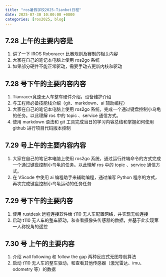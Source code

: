 ```yaml
---
title: "ros暑假学校2025-Tianbot日程"
date: 2025-07-30 10:00:00 +0800
categories: [ros2025, blog]
---
```


## 7.28 上午的主要内容是

1. 讲了一下 IROS Roboracer 比赛规则及赛制的相关内容
2. 大家在自己的笔记本电脑上使用 ros2go 系统
3. 如果部分硬件不能正常驱动，需要手动去更新内核和驱动

## 7.28 号下午的主要内容内容

1. Tianracer竞速无人车整车硬件介绍，设备维护介绍
2. 与工程师必备技能栈介绍（git、markdown、ai 辅助编程）
3. 大家在自己的笔记本电脑上使用 ros2go 系统，完成一个通过键盘控制小乌龟的任务。以此理解 ros 中的 topic 、service 通信方式。
4. 使用 markdown 语法和 git 工具完成当日的学习内容总结和掌握如何使用 github 进行项目代码版本控制

## 7.29 号上午的主要内容内容

1. 大家在自己的笔记本电脑上使用 ros2go 系统，通过运行终端命令的方式完成一个通过键盘控制小乌龟的任务。以此理解 ros 中的 topic 、service 通信方式。
2. 在 VScode 中使用 ai 编程助手来辅助编程，通过编写 Python 程序的方式，再次完成键盘控制小乌龟运动的任务任务

## 7.29 号下午的主要内容

1. 使用 rustdesk 远程连接软件给 t110 无人车配置网络，并实现无线连接
2. 启动 t110 无人车的整车驱动，和查看摄像头传感器的数据，并基于此实现第一人称视角的遥控

## 7.30 号 上午的主要内容

1. 介绍 wall following 和 follow the gap 两种反应式无图导航算法
2. 启动 t110 无人车的整车驱动，和查看其他传感器（激光雷达、imu、odometry 等）的数据